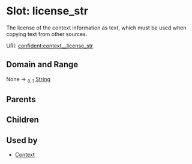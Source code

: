 
# Slot: license_str


The license of the context information as text, which must be used when copying text from other sources.

URI: [confident:context__license_str](https://raw.githubusercontent.com/TIBHannover/ConfIDent_schema/main/src/linkml/confident_schema.yaml#context__license_str)


## Domain and Range

None &#8594;  <sub>0..1</sub> [String](types/String.md)

## Parents


## Children


## Used by

 * [Context](Context.md)
